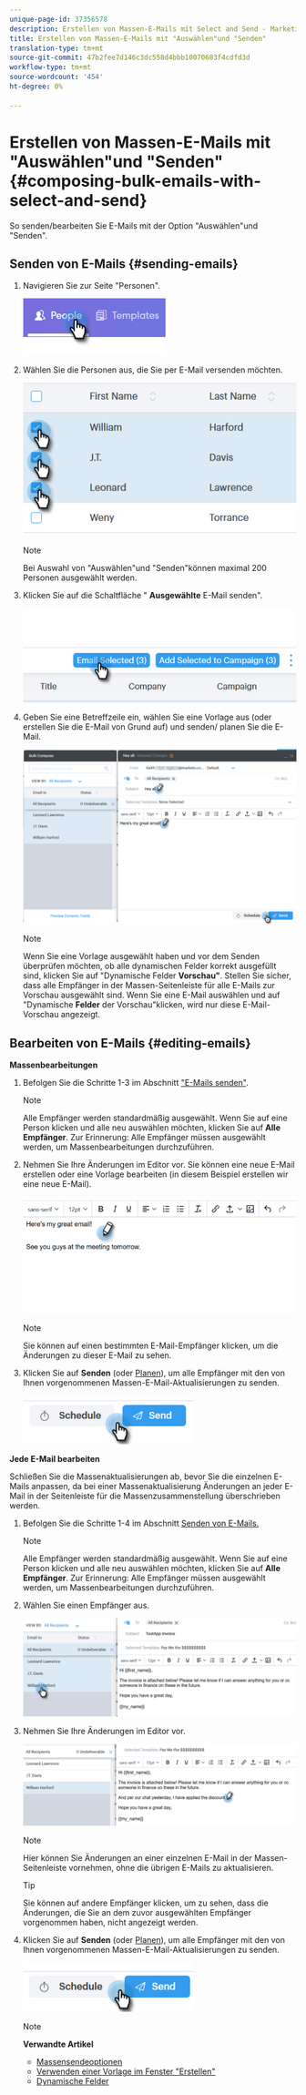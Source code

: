 ```yaml
---
unique-page-id: 37356578
description: Erstellen von Massen-E-Mails mit Select and Send - Marketing to Docs - Produktdokumentation
title: Erstellen von Massen-E-Mails mit "Auswählen"und "Senden"
translation-type: tm+mt
source-git-commit: 47b2fee7d146c3dc558d4bbb10070683f4cdfd3d
workflow-type: tm+mt
source-wordcount: '454'
ht-degree: 0%

---
```



# Erstellen von Massen-E-Mails mit &quot;Auswählen&quot;und &quot;Senden&quot; {#composing-bulk-emails-with-select-and-send}

So senden/bearbeiten Sie E-Mails mit der Option &quot;Auswählen&quot;und &quot;Senden&quot;.

## Senden von E-Mails {#sending-emails}

1. Navigieren Sie zur Seite &quot;Personen&quot;.

   ![](assets/one-2.png)

1. Wählen Sie die Personen aus, die Sie per E-Mail versenden möchten.

   ![](assets/two-2.png)

   >[!NOTE]
   >
   >Bei Auswahl von &quot;Auswählen&quot;und &quot;Senden&quot;können maximal 200 Personen ausgewählt werden.

1. Klicken Sie auf die Schaltfläche &quot; **Ausgewählte** E-Mail senden&quot;.

   ![](assets/three-2.png)

1. Geben Sie eine Betreffzeile ein, wählen Sie eine Vorlage aus (oder erstellen Sie die E-Mail von Grund auf) und senden/ [](http://docs.marketo.com/x/GAQ6Ag)planen Sie die E-Mail.

   ![](assets/four-2.png)

   >[!NOTE]
   >
   >Wenn Sie eine Vorlage ausgewählt haben und vor dem Senden überprüfen möchten, ob alle dynamischen Felder korrekt ausgefüllt sind, klicken Sie auf &quot;Dynamische Felder **Vorschau&quot;**. Stellen Sie sicher, dass alle Empfänger in der Massen-Seitenleiste für alle E-Mails zur Vorschau ausgewählt sind. Wenn Sie eine E-Mail auswählen und auf &quot;Dynamische **Felder** der Vorschau&quot;klicken, wird nur diese E-Mail-Vorschau angezeigt.

## Bearbeiten von E-Mails {#editing-emails}

**Massenbearbeitungen**

1. Befolgen Sie die Schritte 1-3 im Abschnitt [&quot;E-Mails senden&quot;](http://docs.marketo.com/display/DOCS/Composing+Bulk+Emails+with+Select+and+Send#ComposingBulkEmailswithSelectandSend-SendingEmails).

   >[!NOTE]
   >
   >Alle Empfänger werden standardmäßig ausgewählt. Wenn Sie auf eine Person klicken und alle neu auswählen möchten, klicken Sie auf **Alle Empfänger**. Zur Erinnerung: Alle Empfänger müssen ausgewählt werden, um Massenbearbeitungen durchzuführen.

1. Nehmen Sie Ihre Änderungen im Editor vor. Sie können eine neue E-Mail erstellen oder eine Vorlage bearbeiten (in diesem Beispiel erstellen wir eine neue E-Mail).

   ![](assets/bulk-three.png)

   >[!NOTE]
   >
   >Sie können auf einen bestimmten E-Mail-Empfänger klicken, um die Änderungen zu dieser E-Mail zu sehen.

1. Klicken Sie auf **Senden** (oder [Planen](http://docs.marketo.com/x/GAQ6Ag)), um alle Empfänger mit den von Ihnen vorgenommenen Massen-E-Mail-Aktualisierungen zu senden.

   ![](assets/bulk-four.png)

**Jede E-Mail bearbeiten**

Schließen Sie die Massenaktualisierungen ab, bevor Sie die einzelnen E-Mails anpassen, da bei einer Massenaktualisierung Änderungen an jeder E-Mail in der Seitenleiste für die Massenzusammenstellung überschrieben werden.

1. Befolgen Sie die Schritte 1-4 im Abschnitt [Senden von E-Mails.](http://docs.marketo.com/display/DOCS/Composing+Bulk+Emails+with+Select+and+Send#ComposingBulkEmailswithSelectandSend-SendingEmails)

   >[!NOTE]
   >
   >Alle Empfänger werden standardmäßig ausgewählt. Wenn Sie auf eine Person klicken und alle neu auswählen möchten, klicken Sie auf **Alle Empfänger**. Zur Erinnerung: Alle Empfänger müssen ausgewählt werden, um Massenbearbeitungen durchzuführen.

1. Wählen Sie einen Empfänger aus.

   ![](assets/each-two.png)

1. Nehmen Sie Ihre Änderungen im Editor vor.

   ![](assets/each-three.png)

   >[!NOTE]
   >
   >Hier können Sie Änderungen an einer einzelnen E-Mail in der Massen-Seitenleiste vornehmen, ohne die übrigen E-Mails zu aktualisieren.

   >[!TIP]
   >
   >Sie können auf andere Empfänger klicken, um zu sehen, dass die Änderungen, die Sie an dem zuvor ausgewählten Empfänger vorgenommen haben, nicht angezeigt werden.

1. Klicken Sie auf **Senden** (oder [Planen](http://docs.marketo.com/x/GAQ6Ag)), um alle Empfänger mit den von Ihnen vorgenommenen Massen-E-Mail-Aktualisierungen zu senden.

   ![](assets/each-four.png)

   >[!NOTE]
   >
   >**Verwandte Artikel**
   >
   >    
   >    
   >    * [Massensendeoptionen](http://docs.marketo.com/x/HwQ6Ag)
   >    * [Verwenden einer Vorlage im Fenster &quot;Erstellen&quot;](http://docs.marketo.com/x/MQQ6Ag)
   >    * [Dynamische Felder](http://docs.marketo.com/x/wwDb)


